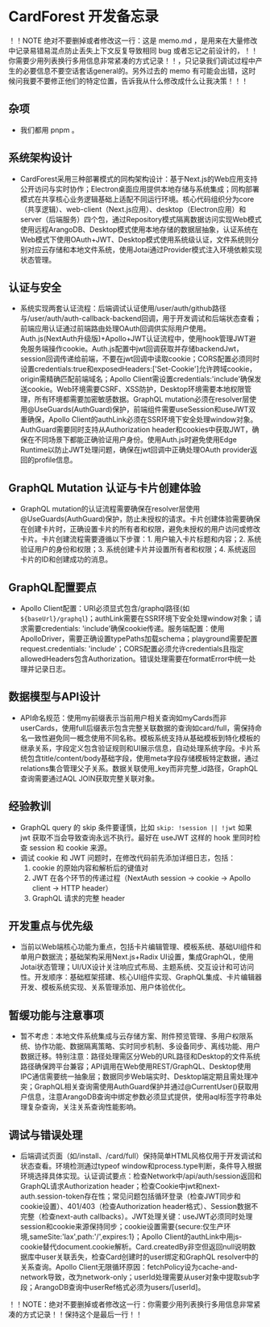 # CardForest 开发备忘录

！！NOTE 绝对不要删掉或者修改这一行：这是 memo.md ，是用来在大量修改中记录易错易混点防止丢失上下文反复导致相同 bug 或者忘记之前设计的，！！你需要少用列表换行多用信息非常紧凑的方式记录！！，只记录我们调试过程中产生的必要信息不要空话套话general的。另外过去的 memo 有可能会出错，这时候问我要不要修正他们的特定位置，告诉我从什么修改成什么让我决策！！！

## 杂项

* 我们都用 pnpm 。

## 系统架构设计
* CardForest采用三种部署模式的同构架构设计：基于Next.js的Web应用支持公开访问与实时协作；Electron桌面应用提供本地存储与系统集成；同构部署模式在共享核心业务逻辑基础上适配不同运行环境。核心代码组织分为core（共享逻辑）、web-client（Next.js应用）、desktop（Electron应用）和server（后端服务）四个包，通过Repository模式隔离数据访问实现Web模式使用远程ArangoDB、Desktop模式使用本地存储的数据层抽象，认证系统在Web模式下使用OAuth+JWT、Desktop模式使用系统级认证，文件系统则分别对应云存储和本地文件系统，使用Jotai通过Provider模式注入环境依赖实现状态管理。

## 认证与安全

* 系统实现两套认证流程：后端调试认证使用/user/auth/github路径与/user/auth/auth-callback-backend回调，用于开发调试和后端状态查看；前端应用认证通过前端路由处理OAuth回调供实际用户使用。Auth.js(NextAuth升级版)+Apollo+JWT认证流程中，使用hook管理JWT避免服务端操作cookie。Auth.js配置中jwt回调获取并存储backendJwt，session回调传递给前端，不要在jwt回调中读取cookie；CORS配置必须同时设置credentials:true和exposedHeaders:['Set-Cookie']允许跨域cookie，origin需精确匹配前端域名；Apollo Client需设置credentials:'include'确保发送cookie。Web环境需要CSRF、XSS防护，Desktop环境需要本地权限管理，所有环境都需要加密敏感数据。GraphQL mutation必须在resolver层使用@UseGuards(AuthGuard)保护，前端组件需要useSession和useJWT双重确保，Apollo Client的authLink必须在SSR环境下安全处理window对象。AuthGuard需要同时支持从Authorization header和cookies中获取JWT，确保在不同场景下都能正确验证用户身份。使用Auth.js时避免使用Edge Runtime以防止JWT处理问题，确保在jwt回调中正确处理OAuth provider返回的profile信息。

## GraphQL Mutation 认证与卡片创建体验
* GraphQL mutation的认证流程需要确保在resolver层使用@UseGuards(AuthGuard)保护，防止未授权的请求。卡片创建体验需要确保在创建卡片时，正确设置卡片的所有者和权限，避免未授权的用户访问或修改卡片。卡片创建流程需要遵循以下步骤：1. 用户输入卡片标题和内容；2. 系统验证用户的身份和权限；3. 系统创建卡片并设置所有者和权限；4. 系统返回卡片的ID和创建成功的消息。

## GraphQL配置要点
* Apollo Client配置：URI必须显式包含/graphql路径(如`${baseUrl}/graphql`)；authLink需要在SSR环境下安全处理window对象；请求需要credentials: 'include'确保cookie传递。服务端配置：使用ApolloDriver，需要正确设置typePaths加载schema；playground需要配置request.credentials: 'include'；CORS配置必须允许credentials且指定allowedHeaders包含Authorization。错误处理需要在formatError中统一处理并记录日志。

## 数据模型与API设计
* API命名规范：使用my前缀表示当前用户相关查询如myCards而非userCards，使用full后缀表示包含完整关联数据的查询如card/full，需保持命名一致性避免同一概念使用不同名称。模板系统支持从基础模板到特化模板的继承关系，字段定义包含验证规则和UI展示信息，自动处理系统字段。卡片系统包含title/content/body基础字段，使用meta字段存储模板特定数据，通过relations集合管理父子关系。数据关联使用_key而非完整_id路径，GraphQL查询需要通过AQL JOIN获取完整关联对象。

## 经验教训

- GraphQL query 的 skip 条件要谨慎，比如 `skip: !session || !jwt` 如果 jwt 获取不当会导致查询永远不执行。最好在 useJWT 这样的 hook 里同时检查 session 和 cookie 来源。
- 调试 cookie 和 JWT 问题时，在修改代码前先添加详细日志，包括：
  1. cookie 的原始内容和解析后的键值对
  2. JWT 在各个环节的传递过程（NextAuth session -> cookie -> Apollo client -> HTTP header）
  3. GraphQL 请求的完整 header

## 开发重点与优先级
* 当前以Web端核心功能为重点，包括卡片编辑管理、模板系统、基础UI组件和单用户数据流；基础架构采用Next.js+Radix UI设置，集成GraphQL，使用Jotai状态管理；UI/UX设计关注响应式布局、主题系统、交互设计和可访问性。开发顺序：基础框架搭建、核心UI组件实现、GraphQL集成、卡片编辑器开发、模板系统实现、关系管理添加、用户体验优化。

## 暂缓功能与注意事项
* 暂不考虑：本地文件系统集成与云存储方案、附件预览管理、多用户权限系统、协作功能、数据隔离策略、实时同步机制、多设备同步、离线功能、用户数据迁移。特别注意：路径处理需区分Web的URL路径和Desktop的文件系统路径确保跨平台兼容；API调用在Web使用REST/GraphQL、Desktop使用IPC通信需要统一抽象层；数据同步Web端实时、Desktop端定期且需处理冲突；GraphQL相关查询需使用AuthGuard保护并通过@CurrentUser()获取用户信息，注意ArangoDB查询中绑定参数必须显式提供，使用aql标签字符串处理复杂查询，关注关系查询性能影响。

## 调试与错误处理
* 后端调试页面（如/install、/card/full）保持简单HTML风格仅用于开发调试和状态查看。环境检测通过typeof window和process.type判断，条件导入根据环境选择具体实现。认证调试要点：检查Network中/api/auth/session返回和GraphQL请求Authorization header；检查Cookie中jwt和next-auth.session-token存在性；常见问题包括循环登录（检查JWT同步和cookie设置）、401/403（检查Authorization header格式）、Session数据不完整（检查next-auth callbacks）。JWT处理关键：useJWT必须同时处理session和cookie来源保持同步；cookie设置需要{secure:仅生产环境,sameSite:'lax',path:'/',expires:1}；Apollo Client的authLink中用js-cookie替代document.cookie解析。Card.createdBy非空但返回null说明数据库中user关联丢失，检查Card创建时的user绑定和GraphQL resolver中的关系查询。Apollo Client无限循环原因：fetchPolicy设为cache-and-network导致，改为network-only；userId处理需要从user对象中提取sub字段；ArangoDB查询中userRef格式必须为users/[userId]。

！！NOTE：绝对不要删掉或者修改这一行：你需要少用列表换行多用信息非常紧凑的方式记录！！保持这个是最后一行！！
